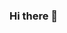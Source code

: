 ### Hi there 👋

<!--
**bestfegit/bestfegit** is a ✨ _special_ ✨ repository because its `README.md` (this file) appears on your GitHub profile.

Here are some ideas to get you started:

- 🔭 I’m currently working on ... learning Java
- 🌱 I’m currently learning ... java and english
- 👯 I’m looking to collaborate on ...good guys
- 🤔 I’m looking for help with ... java
- 💬 Ask me about ...everything 
- 📫 How to reach me: ...email and phone
- 😄 Pronouns: ...kor, eng
- ⚡ Fun fact: ...im very bright skin
-->
